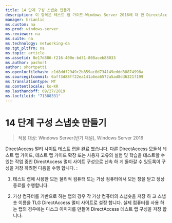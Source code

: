 ```yaml
---
title: 14 단계 구성 스냅숏 만들기
description: 이 항목은 테스트 랩 가이드-Windows Server 2016에 대 한 DirectAccess 멀티 사이트 배포 시연의 일부입니다.
manager: brianlic
ms.custom: na
ms.prod: windows-server
ms.reviewer: na
ms.suite: na
ms.technology: networking-da
ms.tgt_pltfrm: na
ms.topic: article
ms.assetid: 8e17d886-f216-400e-bd31-808aceb88033
ms.author: pashort
author: shortpatti
ms.openlocfilehash: c1d8ddf2949c2b859ac0d734149eddd88874998a
ms.sourcegitcommit: 6aff3d88ff22ea141a6ea6572a5ad8dd6321f199
ms.translationtype: MT
ms.contentlocale: ko-KR
ms.lasthandoff: 09/27/2019
ms.locfileid: "71388331"
---
```

# <a name="step-14-snapshot-the-configuration"></a>14 단계 구성 스냅숏 만들기

>적용 대상: Windows Server(반기 채널), Windows Server 2016

DirectAccess 멀티 사이트 테스트 랩을 완료 했습니다. 다른 DirectAccess 모듈식 테스트 랩 가이드, 테스트 랩 가이드 확장 또는 사용자 고유의 실험 및 학습을 테스트할 수 있는 작업 중인 DirectAccess 멀티 사이트 구성으로 신속 하 게 돌아갈 수 있도록이 구성을 저장 하려면 다음을 수행 합니다. :  
  
1.  테스트 랩에 사용한 모든 물리적 컴퓨터 또는 가상 컴퓨터에서 모든 창을 닫고 정상 종료를 수행합니다.  
  
2.  가상 컴퓨터를 기반으로 하는 랩의 경우 각 가상 컴퓨터의 스냅숏을 저장 하 고 스냅숏 이름을 TLG DirectAccess 멀티 사이트로 설정 합니다. 실제 컴퓨터를 사용 하는 랩의 경우에는 디스크 이미지를 만들어 DirectAccess 테스트 랩 구성을 저장 합니다.  
  


